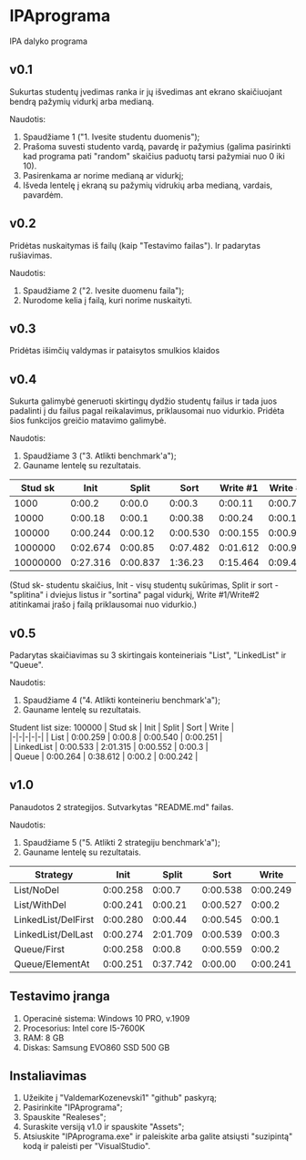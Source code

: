 # IPAprograma
IPA dalyko programa

## v0.1 ##

Sukurtas studentų įvedimas ranka ir jų išvedimas ant ekrano skaičiuojant bendrą pažymių vidurkį arba medianą.

Naudotis: 
1. Spaudžiame 1 ("1. Ivesite studentu duomenis");
2. Prašoma suvesti studento vardą, pavardę ir pažymius (galima pasirinkti kad programa pati "random" skaičius paduotų tarsi pažymiai nuo 0 iki 10).
2. Pasirenkama ar norime medianą ar vidurkį;
3. Išveda lentelę į ekraną su pažymių vidrukių arba medianą, vardais, pavardėm.

## v0.2 ##

Pridėtas nuskaitymas iš failų (kaip "Testavimo failas"). Ir padarytas rušiavimas.

Naudotis:
1. Spaudžiame 2 ("2. Ivesite duomenu faila");
2. Nurodome kelia į failą, kuri norime nuskaityti.

## v0.3 ##
Pridėtas išimčių valdymas ir pataisytos smulkios klaidos 

## v0.4 ##

Sukurta galimybė generuoti skirtingų dydžio studentų failus ir tada juos padalinti į du failus pagal reikalavimus, priklausomai nuo vidurkio. Pridėta šios funkcijos greičio matavimo galimybė. 

Naudotis:
1. Spaudžiame 3 ("3. Atlikti benchmark'a");
2. Gauname lentelę su rezultatais.

|          Stud sk          |        Init       |        Split        |      Sort       |  Write #1   |  Write #2  |   
|-|-|-|-|-|-|
|        1000        |         0:00.2         |         0:00.0      |         0:00.3         |         0:00.11         |         0:00.7         | 
|       10000        |         0:00.18        |         0:00.1      |         0:00.38        |         0:00.24        |         0:00.16         |  
|       100000       |         0:00.244       |       0:00.12        |           0:00.530         |         0:00.155       |         0:00.95        | 
|      1000000       |         0:02.674       |         0:00.85      |         0:07.482         |         0:01.612         |        0:00.959       | 
|      10000000      |        0:27.316        |        0:00.837    |        1:36.23         |        0:15.464         |        0:09.410        |  

(Stud sk- studentu skaičius, Init - visų studentų sukūrimas, Split ir sort - "splitina" i dviejus listus ir "sortina" pagal vidurkį, Write #1/Write#2 atitinkamai įrašo į failą priklausomai nuo vidurkio.)

## v0.5 ##
Padarytas skaičiavimas su 3 skirtingais konteineriais "List", "LinkedList" ir "Queue".

Naudotis:
1. Spaudžiame 4 ("4. Atlikti konteineriu benchmark'a");
2. Gauname lentelę su rezultatais.

Student list size: 100000
|          Stud sk          |        Init       |        Split        |      Sort       |  Write   |    
|-|-|-|-|-|
|        List          |         0:00.259       |         0:00.8  |         0:00.540     |    0:00.251         |         
|       LinkedList    |        0:00.533     |         2:01.315  |         0:00.552       |    0:00.3            |          
|       Queue         |      0:00.264     |       0:38.612    |           0:00.2        |         0:00.242    |    

## v1.0 ##
Panaudotos 2 strategijos. Sutvarkytas "README.md" failas.

Naudotis:
1. Spaudžiame 5 ("5. Atlikti 2 strategiju benchmark'a");
2. Gauname lentelę su rezultatais.


|           Strategy        |        Init       |        Split        |      Sort       |  Write    |    
|-|-|-|-|-|
|        List/NoDel        |         0:00.258         |         0:00.7     |         0:00.538        |         0:00.249        |         
|       List/WithDel       |         0:00.241        |         0:00.21     |         0:00.527       |         0:00.2        |         
|       LinkedList/DelFirst   |         0:00.280      |       0:00.44       |           0:00.545         |         0:00.1  |         
|     LinkedList/DelLast      |         0:00.274       |         2:01.709      |         0:00.539         |         0:00.3     |        
|      Queue/First      |        0:00.258        |        0:00.8   |        0:00.559         |        0:00.2         |
|      Queue/ElementAt     |        0:00.251        |        0:37.742    |        0:00.00         |        0:00.241         |

## Testavimo įranga ##

1. Operacinė sistema: Windows 10 PRO, v.1909
2. Procesorius: Intel core I5-7600K 
3. RAM: 8 GB  
4. Diskas: Samsung EVO860 SSD 500 GB

## Instaliavimas ##

1. Užeikite į "ValdemarKozenevski1" "github" paskyrą;
2. Pasirinkite "IPAprograma";
3. Spauskite "Realeses";
4. Suraskite versiją v1.0 ir spauskite "Assets";
5. Atsiuskite "IPAprograma.exe" ir paleiskite arba galite atsiųsti "suzipintą" kodą ir paleisti per "VisualStudio".

       










